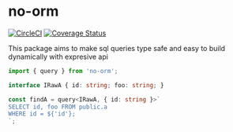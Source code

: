 # no-orm

[![CircleCI](https://circleci.com/gh/AltNext/no-orm/tree/main.svg?style=svg)](https://circleci.com/gh/AltNext/no-orm/tree/main)
[![Coverage Status](https://coveralls.io/repos/github/AltNext/no-orm/badge.svg?branch=main)](https://coveralls.io/github/AltNext/no-orm?branch=master)

This package aims to make sql queries type safe and easy to build dynamically with expresive api

```typescript
import { query } from 'no-orm';

interface IRawA { id: string; foo: string; }

const findA = query<IRawA, { id: string }>`
SELECT id, foo FROM public.a
WHERE id = ${'id'};
`;
```